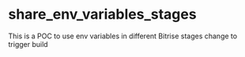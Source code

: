 # share_env_variables_stages
This is a POC to use env variables in different Bitrise stages
change to trigger build
